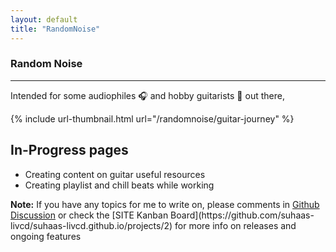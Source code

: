```yaml
---
layout: default
title: "RandomNoise"
---
```



### <i class="fa fa-random fa-lg"></i> Random Noise

<hr/>

Intended for some audiophiles 🎧 and hobby guitarists 🎸 out there,

<div class="thumbnail-link-container">
{% include url-thumbnail.html url="/randomnoise/guitar-journey" %}
<!-- {% include url-thumbnail.html url="/randomnoise/coke-studio" %} -->
</div>

## In-Progress pages

- Creating content on guitar useful resources 
- Creating playlist and chill beats while working

<div markdown="span" class="alert alert-secondary" role="alert"><i class="fa fa-info-circle"></i>
 <b>Note:</b> If you have any topics for me to write on, please comments in <a href="https://github.com/suhaas-livcd/suhaas-livcd.github.io/discussions">Github Discussion</a> or check the [SITE Kanban Board](https://github.com/suhaas-livcd/suhaas-livcd.github.io/projects/2) for more info on releases and ongoing features</div> 